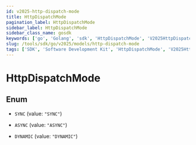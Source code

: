 ```yaml
---
id: v2025-http-dispatch-mode
title: HttpDispatchMode
pagination_label: HttpDispatchMode
sidebar_label: HttpDispatchMode
sidebar_class_name: gosdk
keywords: ['go', 'Golang', 'sdk', 'HttpDispatchMode', 'V2025HttpDispatchMode'] 
slug: /tools/sdk/go/v2025/models/http-dispatch-mode
tags: ['SDK', 'Software Development Kit', 'HttpDispatchMode', 'V2025HttpDispatchMode']
---
```


# HttpDispatchMode

## Enum


* `SYNC` (value: `"SYNC"`)

* `ASYNC` (value: `"ASYNC"`)

* `DYNAMIC` (value: `"DYNAMIC"`)


